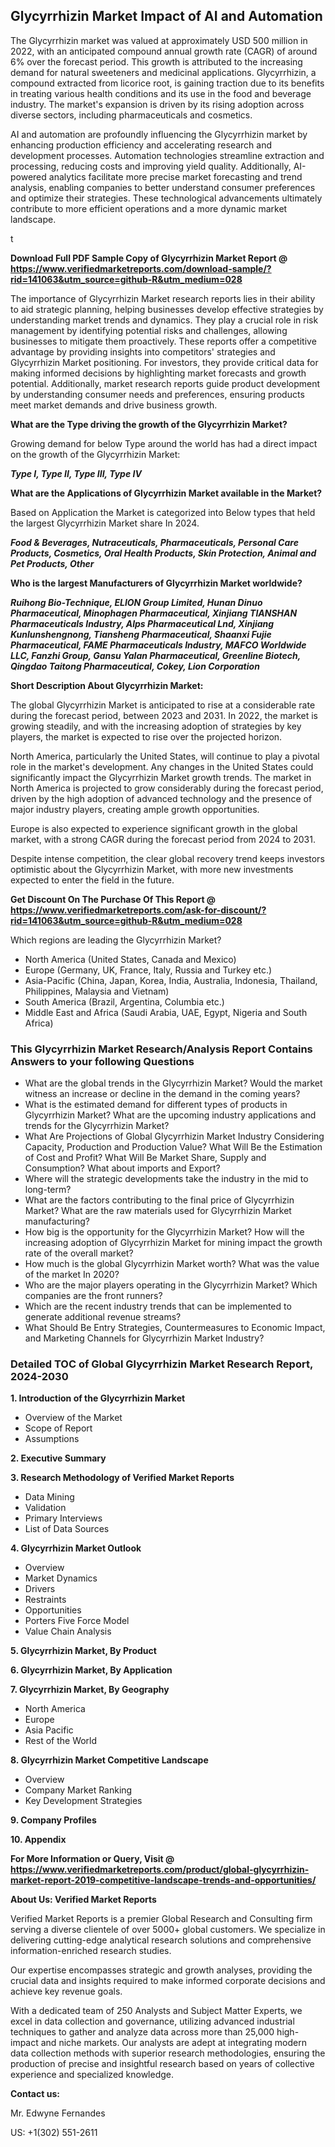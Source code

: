 <h2>Glycyrrhizin Market Impact of AI and Automation</h2><p>The Glycyrrhizin market was valued at approximately USD 500 million in 2022, with an anticipated compound annual growth rate (CAGR) of around 6% over the forecast period. This growth is attributed to the increasing demand for natural sweeteners and medicinal applications. Glycyrrhizin, a compound extracted from licorice root, is gaining traction due to its benefits in treating various health conditions and its use in the food and beverage industry. The market's expansion is driven by its rising adoption across diverse sectors, including pharmaceuticals and cosmetics.</p><p>AI and automation are profoundly influencing the Glycyrrhizin market by enhancing production efficiency and accelerating research and development processes. Automation technologies streamline extraction and processing, reducing costs and improving yield quality. Additionally, AI-powered analytics facilitate more precise market forecasting and trend analysis, enabling companies to better understand consumer preferences and optimize their strategies. These technological advancements ultimately contribute to more efficient operations and a more dynamic market landscape.</p>t</p><p id="" class=""><strong>Download Full PDF Sample Copy of Glycyrrhizin Market Report @ <a href="https://www.verifiedmarketreports.com/download-sample/?rid=141063&utm_source=github-R&utm_medium=028" target="_blank">https://www.verifiedmarketreports.com/download-sample/?rid=141063&utm_source=github-R&utm_medium=028</a></strong></p><p>The importance of&nbsp;Glycyrrhizin Market research reports lies in their ability to aid strategic planning, helping businesses develop effective strategies by understanding market trends and dynamics. They play a crucial role in risk management by identifying potential risks and challenges, allowing businesses to mitigate them proactively. These reports offer a competitive advantage by providing insights into competitors' strategies and Glycyrrhizin Market positioning. For investors, they provide critical data for making informed decisions by highlighting market forecasts and growth potential. Additionally, market research reports guide product development by understanding consumer needs and preferences, ensuring products meet market demands and drive business growth.</p><p><strong>What are the&nbsp;Type driving the growth of the Glycyrrhizin Market?</strong></p><p id="" class="">Growing demand for below Type around the world has had a direct impact on the growth of the Glycyrrhizin Market:</p><em><strong>Type I, Type II, Type III, Type IV</strong></em></p><strong>What are the&nbsp;Applications&nbsp;of Glycyrrhizin Market available in the Market?</strong></p><p id="" class="">Based on Application the Market is categorized into Below types that held the largest Glycyrrhizin Market share In 2024.</p><em><strong>Food & Beverages, Nutraceuticals, Pharmaceuticals, Personal Care Products, Cosmetics, Oral Health Products, Skin Protection, Animal and Pet Products, Other</strong></em></p><strong>Who is the largest Manufacturers of Glycyrrhizin Market worldwide?</strong></p><p><em><strong>Ruihong Bio-Technique, ELION Group Limited, Hunan Dinuo Pharmaceutical, Minophagen Pharmaceutical, Xinjiang TIANSHAN Pharmaceuticals Industry, Alps Pharmaceutical Lnd, Xinjiang Kunlunshengnong, Tiansheng Pharmaceutical, Shaanxi Fujie Pharmaceutical, FAME Pharmaceuticals Industry, MAFCO Worldwide LLC, Fanzhi Group, Gansu Yalan Pharmaceutical, Greenline Biotech, Qingdao Taitong Pharmaceutical, Cokey, Lion Corporation</strong></em></p><p id="" class=""><strong>Short Description About Glycyrrhizin Market:</strong></p><p>The global Glycyrrhizin Market is anticipated to rise at a considerable rate during the forecast period, between 2023 and 2031. In 2022, the market is growing steadily, and with the increasing adoption of strategies by key players, the market is expected to rise over the projected horizon.</p><p>North America, particularly the United States, will continue to play a pivotal role in the market's development. Any changes in the United States could significantly impact the Glycyrrhizin Market growth trends. The market in North America is projected to grow considerably during the forecast period, driven by the high adoption of advanced technology and the presence of major industry players, creating ample growth opportunities.</p><p>Europe is also expected to experience significant growth in the global market, with a strong CAGR during the forecast period from 2024 to 2031.</p><p>Despite intense competition, the clear global recovery trend keeps investors optimistic about the Glycyrrhizin Market, with more new investments expected to enter the field in the future.</p><p id="" class=""><strong>Get Discount On The Purchase Of This Report @ <a href="https://www.verifiedmarketreports.com/ask-for-discount/?rid=141063&utm_source=github-R&utm_medium=028" target="_blank">https://www.verifiedmarketreports.com/ask-for-discount/?rid=141063&utm_source=github-R&utm_medium=028</a></strong></p>Which regions are leading the Glycyrrhizin Market?</p><ul><li>North America (United States, Canada and Mexico)</li><li>Europe (Germany, UK, France, Italy, Russia and Turkey etc.)</li><li>Asia-Pacific (China, Japan, Korea, India, Australia, Indonesia, Thailand, Philippines, Malaysia and Vietnam)</li><li>South America (Brazil, Argentina, Columbia etc.)</li><li>Middle East and Africa (Saudi Arabia, UAE, Egypt, Nigeria and South Africa)</li></ul><h3 id="" class="">This Glycyrrhizin Market Research/Analysis Report Contains Answers to your following Questions</h3><ul><li>What are the global trends in the Glycyrrhizin Market? Would the market witness an increase or decline in the demand in the coming years?</li><li>What is the estimated demand for different types of products in Glycyrrhizin Market? What are the upcoming industry applications and trends for the Glycyrrhizin Market?</li><li>What Are Projections of Global Glycyrrhizin Market Industry Considering Capacity, Production and Production Value? What Will Be the Estimation of Cost and Profit? What Will Be Market Share, Supply and Consumption? What about imports and Export?</li><li>Where will the strategic developments take the industry in the mid to long-term?</li><li>What are the factors contributing to the final price of Glycyrrhizin Market? What are the raw materials used for Glycyrrhizin Market manufacturing?</li><li>How big is the opportunity for the Glycyrrhizin Market? How will the increasing adoption of Glycyrrhizin Market for mining impact the growth rate of the overall market?</li><li>How much is the global Glycyrrhizin Market worth? What was the value of the market In 2020?</li><li>Who are the major players operating in the Glycyrrhizin Market? Which companies are the front runners?</li><li>Which are the recent industry trends that can be implemented to generate additional revenue streams?</li><li>What Should Be Entry Strategies, Countermeasures to Economic Impact, and Marketing Channels for Glycyrrhizin Market Industry?</li></ul><h3 id="" class="">Detailed TOC of Global Glycyrrhizin Market Research Report, 2024-2030</h3><p id="" class=""><strong>1. Introduction of the Glycyrrhizin Market</strong></p><ul><li>Overview of the Market</li><li>Scope of Report</li><li>Assumptions</li></ul><p id="" class=""><strong>2. Executive Summary</strong></p><p id="" class=""><strong>3. Research Methodology of Verified Market Reports</strong></p><ul><li>Data Mining</li><li>Validation</li><li>Primary Interviews</li><li>List of Data Sources</li></ul><p id="" class=""><strong>4. Glycyrrhizin Market Outlook</strong></p><ul><li>Overview</li><li>Market Dynamics</li><li>Drivers</li><li>Restraints</li><li>Opportunities</li><li>Porters Five Force Model</li><li>Value Chain Analysis</li></ul><p id="" class=""><strong>5. Glycyrrhizin Market, By Product</strong></p><p id="" class=""><strong>6. Glycyrrhizin Market, By Application</strong></p><p id="" class=""><strong>7. Glycyrrhizin Market, By Geography</strong></p><ul><li>North America</li><li>Europe</li><li>Asia Pacific</li><li>Rest of the World</li></ul><p id="" class=""><strong>8. Glycyrrhizin Market Competitive Landscape</strong></p><ul><li>Overview</li><li>Company Market Ranking</li><li>Key Development Strategies</li></ul><p id="" class=""><strong>9. Company Profiles</strong></p><p id="" class=""><strong>10. Appendix</strong></p><p id="" class=""><strong>For More Information or Query, Visit @ <a href="https://www.verifiedmarketreports.com/product/global-glycyrrhizin-market-report-2019-competitive-landscape-trends-and-opportunities/" target="_blank">https://www.verifiedmarketreports.com/product/global-glycyrrhizin-market-report-2019-competitive-landscape-trends-and-opportunities/</a></strong></p><p id="" class=""><strong>About Us: Verified Market Reports</strong></p><p id="" class="">Verified Market Reports is a premier Global Research and Consulting firm serving a diverse clientele of over 5000+ global customers. We specialize in delivering cutting-edge analytical research solutions and comprehensive information-enriched research studies.</p><p id="" class="">Our expertise encompasses strategic and growth analyses, providing the crucial data and insights required to make informed corporate decisions and achieve key revenue goals.</p><p id="" class="">With a dedicated team of 250 Analysts and Subject Matter Experts, we excel in data collection and governance, utilizing advanced industrial techniques to gather and analyze data across more than 25,000 high-impact and niche markets. Our analysts are adept at integrating modern data collection methods with superior research methodologies, ensuring the production of precise and insightful research based on years of collective experience and specialized knowledge.</p><p id="" class=""><strong>Contact us:</strong></p><p id="" class="">Mr. Edwyne Fernandes</p><p id="" class="">US: +1(302) 551-2611</p>